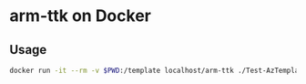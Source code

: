 # arm-ttk on Docker

## Usage

```bash
docker run -it --rm -v $PWD:/template localhost/arm-ttk ./Test-AzTemplate.sh -TemplatePath /template
```
